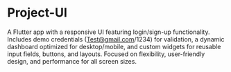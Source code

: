 # Project-UI
A Flutter app with a responsive UI featuring login/sign-up functionality. Includes demo credentials (Test@gmail.com/1234) for validation, a dynamic dashboard optimized for desktop/mobile, and custom widgets for reusable input fields, buttons, and layouts. Focused on flexibility, user-friendly design, and performance for all screen sizes.
